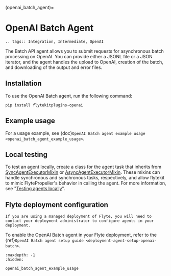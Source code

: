 (openai_batch_agent)=

# OpenAI Batch Agent

```{eval-rst}
.. tags:: Integration, Intermediate, OpenAI
```
The Batch API agent allows you to submit requests for asynchronous batch processing on OpenAI.
You can provide either a JSONL file or a JSON iterator, and the agent handles the upload to OpenAI,
creation of the batch, and downloading of the output and error files.

## Installation

To use the OpenAI Batch agent, run the following command:

```
pip install flytekitplugins-openai
```

## Example usage

For a usage example, see {doc}`OpenAI Batch agent example usage <openai_batch_agent_example_usage>`.

## Local testing

To test an agent locally, create a class for the agent task that inherits from
[SyncAgentExecutorMixin](https://github.com/flyteorg/flytekit/blob/master/flytekit/extend/backend/base_agent.py#L222-L256)
or [AsyncAgentExecutorMixin](https://github.com/flyteorg/flytekit/blob/master/flytekit/extend/backend/base_agent.py#L259-L354).
These mixins can handle synchronous and synchronous tasks, respectively,
and allow flytekit to mimic FlytePropeller's behavior in calling the agent.
For more information, see "[Testing agents locally](https://docs.flyte.org/en/latest/flyte_agents/testing_agents_locally.html)".

## Flyte deployment configuration

```{note}
If you are using a managed deployment of Flyte, you will need to contact your deployment administrator to configure agents in your deployment.
```

To enable the OpenAI Batch agent in your Flyte deployment, refer to the
{ref}`OpenAI Batch agent setup guide <deployment-agent-setup-openai-batch>`.

```{toctree}
:maxdepth: -1
:hidden:

openai_batch_agent_example_usage
```
